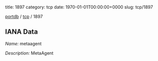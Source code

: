 title: 1897
category: tcp
date: 1970-01-01T00:00:00+0000
slug: tcp/1897

[portdb](/) / [tcp](/category/tcp.html) / 1897


## IANA Data

_Name:_ metaagent

_Description:_ MetaAgent

